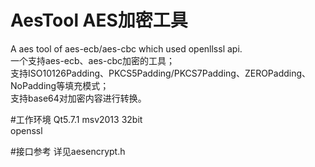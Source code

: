 # AesTool AES加密工具
A aes tool of aes-ecb/aes-cbc which used openllssl api.    
一个支持aes-ecb、aes-cbc加密的工具；  
支持ISO10126Padding、PKCS5Padding/PKCS7Padding、ZEROPadding、NoPadding等填充模式；  
支持base64对加密内容进行转换。  


#工作环境
Qt5.7.1 msv2013 32bit  
openssl  

#接口参考
详见aesencrypt.h  




